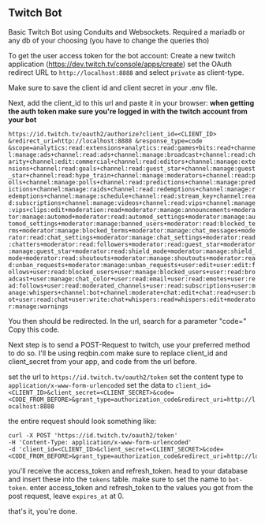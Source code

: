 ## Twitch Bot
Basic Twitch Bot using Conduits and Websockets. Required a mariadb or any db of your choosing (you have to change the queries tho)

To get the user access token for the bot account:
Create a new twitch application (https://dev.twitch.tv/console/apps/create) set the OAuth redirect URL to `http://localhost:8888` and select `private` as client-type.

Make sure to save the client id and client secret in your .env file. 

Next, add the client_id to this url and paste it in your browser:
**when getting the auth token make sure you're logged in with the twitch account from your bot**

`https://id.twitch.tv/oauth2/authorize?client_id=<CLIENT_ID>
&redirect_uri=http://localhost:8888
&response_type=code
&scope=analytics:read:extensions+analytics:read:games+bits:read+channel:manage:ads+channel:read:ads+channel:manage:broadcast+channel:read:charity+channel:edit:commercial+channel:read:editors+channel:manage:extensions+channel:read:goals+channel:read:guest_star+channel:manage:guest_star+channel:read:hype_train+channel:manage:moderators+channel:read:polls+channel:manage:polls+channel:read:predictions+channel:manage:predictions+channel:manage:raids+channel:read:redemptions+channel:manage:redemptions+channel:manage:schedule+channel:read:stream_key+channel:read:subscriptions+channel:manage:videos+channel:read:vips+channel:manage:vips+clips:edit+moderation:read+moderator:manage:announcements+moderator:manage:automod+moderator:read:automod_settings+moderator:manage:automod_settings+moderator:manage:banned_users+moderator:read:blocked_terms+moderator:manage:blocked_terms+moderator:manage:chat_messages+moderator:read:chat_settings+moderator:manage:chat_settings+moderator:read:chatters+moderator:read:followers+moderator:read:guest_star+moderator:manage:guest_star+moderator:read:shield_mode+moderator:manage:shield_mode+moderator:read:shoutouts+moderator:manage:shoutouts+moderator:read:unban_requests+moderator:manage:unban_requests+user:edit+user:edit:follows+user:read:blocked_users+user:manage:blocked_users+user:read:broadcast+user:manage:chat_color+user:read:email+user:read:emotes+user:read:follows+user:read:moderated_channels+user:read:subscriptions+user:manage:whispers+channel:bot+channel:moderate+chat:edit+chat:read+user:bot+user:read:chat+user:write:chat+whispers:read+whispers:edit+moderator:manage:warnings`

You then should be redirected. In the url, search for a parameter "code=<YOUR CODE>"
Copy this code.

Next step is to send a POST-Request to twitch, use your preferred method to do so. I'll be using reqbin.com
make sure to replace client_id and client_secret from your app, and code from the url before.

set the url to `https://id.twitch.tv/oauth2/token`
set the content type to `application/x-www-form-urlencoded`
set the data to `client_id=<CLIENT_ID>&client_secret=<CLIENT_SECRET>&code=<CODE_FROM_BEFORE>&grant_type=authorization_code&redirect_uri=http://localhost:8888`

the entire request should look something like:
```
curl -X POST 'https://id.twitch.tv/oauth2/token'
-H 'Content-Type: application/x-www-form-urlencoded'
-d 'client_id=<CLIENT_ID>&client_secret=<CLIENT_SECRET>&code=<CODE_FROM_BEFORE>&grant_type=authorization_code&redirect_uri=http://localhost:8888'
```

you'll receive the access_token and refresh_token.
head to your database and insert these into the `tokens` table. make sure to set the name to `bot-token`. enter access_token and refresh_token to the values you got from the post request, leave `expires_at` at 0.

that's it, you're done.